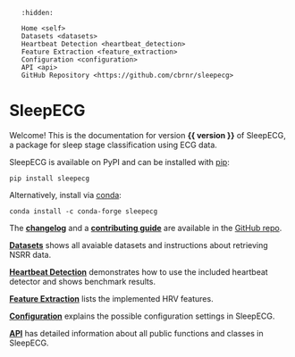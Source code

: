 ```{toctree}
   :hidden:

   Home <self>
   Datasets <datasets>
   Heartbeat Detection <heartbeat_detection>
   Feature Extraction <feature_extraction>
   Configuration <configuration>
   API <api>
   GitHub Repository <https://github.com/cbrnr/sleepecg>
```

# SleepECG
Welcome! This is the documentation for version **{{ version }}** of SleepECG, a package for sleep stage classification using ECG data.

SleepECG is available on PyPI and can be installed with [pip](https://pip.pypa.io/en/stable/):
```
pip install sleepecg
```
Alternatively, install via [conda](https://docs.conda.io/en/latest/):
```
conda install -c conda-forge sleepecg
```

The [**changelog**](https://github.com/cbrnr/sleepecg/blob/main/CHANGELOG.md) and a [**contributing guide**](https://github.com/cbrnr/sleepecg/blob/main/CONTRIBUTING.md) are available in the [GitHub repo](https://github.com/cbrnr/sleepecg).

[**Datasets**](./datasets) shows all avaiable datasets and instructions about retrieving NSRR data.

[**Heartbeat Detection**](./heartbeat_detection) demonstrates how to use the included heartbeat detector and shows benchmark results.

[**Feature Extraction**](./feature_extraction) lists the implemented HRV features.

[**Configuration**](./configuration) explains the possible configuration settings in SleepECG.

[**API**](./api) has detailed information about all public functions and classes in SleepECG.
